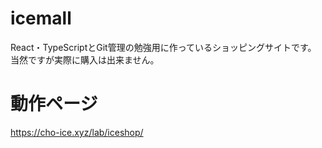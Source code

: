 # icemall
React・TypeScriptとGit管理の勉強用に作っているショッピングサイトです。<br>
当然ですが実際に購入は出来ません。

# 動作ページ
<a href="https://cho-ice.xyz/lab/iceshop/">https://cho-ice.xyz/lab/iceshop/</a>
